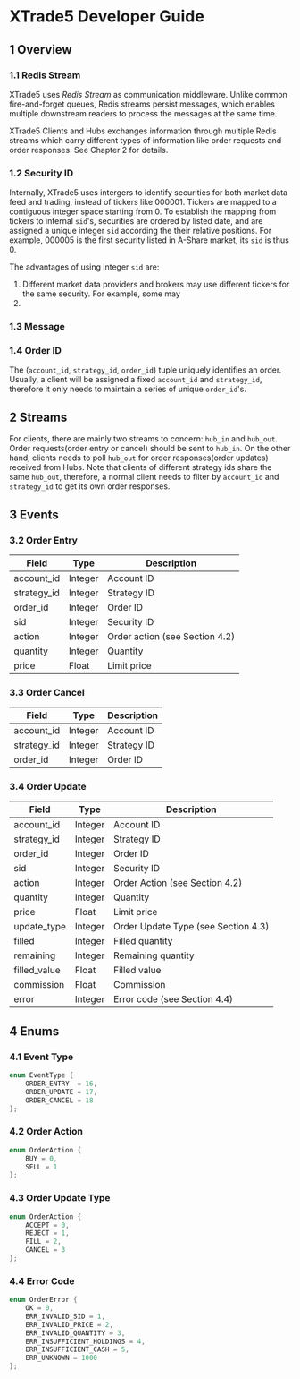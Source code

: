 # XTrade5 Developer Guide

## 1 Overview

### 1.1 Redis Stream
XTrade5 uses *Redis Stream* as communication middleware. Unlike common fire-and-forget queues, Redis streams persist messages, which enables multiple downstream readers to process the messages at the same time.

XTrade5 Clients and Hubs exchanges information through multiple Redis streams which carry different types of information like order requests and order responses. See Chapter 2 for details.

### 1.2 Security ID
Internally, XTrade5 uses intergers to identify securities for both market data feed and trading, instead of tickers like 000001. Tickers are mapped to a contiguous integer space starting from 0. To establish the mapping from tickers to internal ``sid``'s, securities are ordered by listed date, and are assigned a unique integer ``sid`` according the their relative positions. For example, 000005 is the first security listed in A-Share market, its ``sid`` is thus 0.

The advantages of using integer ``sid`` are:
1. Different market data providers and brokers may use different tickers for the same security. For example, some may  
2. 


### 1.3 Message

### 1.4 Order ID
The (``account_id``, ``strategy_id``, ``order_id``) tuple uniquely identifies an order. Usually, a client will be assigned a fixed ``account_id`` and ``strategy_id``, therefore it only needs to maintain a series of unique ``order_id``'s.


## 2 Streams

For clients, there are mainly two streams to concern: ``hub_in`` and ``hub_out``. Order requests(order entry or cancel) should be sent to ``hub_in``. On the other hand, clients needs to poll ``hub_out`` for order responses(order updates) received from Hubs. Note that clients of different strategy ids share the same ``hub_out``, therefore, a normal client needs to filter by ``account_id`` and ``strategy_id`` to get its own order responses.

## 3 Events


### 3.2 Order Entry
|Field|Type|Description|
|---|---|---|
|account_id|Integer|Account ID|
|strategy_id|Integer|Strategy ID|
|order_id|Integer|Order ID|
|sid|Integer|Security ID|
|action|Integer|Order action (see Section 4.2)|
|quantity|Integer|Quantity|
|price|Float|Limit price|

### 3.3 Order Cancel
|Field|Type|Description|
|---|---|---|
|account_id|Integer|Account ID|
|strategy_id|Integer|Strategy ID|
|order_id|Integer|Order ID|

### 3.4 Order Update
|Field|Type|Description|
|---|---|---|
|account_id|Integer|Account ID|
|strategy_id|Integer|Strategy ID|
|order_id|Integer|Order ID|
|sid|Integer|Security ID|
|action|Integer|Order Action (see Section 4.2)|
|quantity|Integer|Quantity|
|price|Float|Limit price|
|update_type|Integer|Order Update Type (see Section 4.3)|
|filled|Integer|Filled quantity|
|remaining|Integer|Remaining quantity|
|filled_value|Float|Filled value|
|commission|Float|Commission|
|error|Integer|Error code (see Section 4.4)|


## 4 Enums

### 4.1 Event Type
```c
enum EventType {
	ORDER_ENTRY  = 16,
	ORDER_UPDATE = 17,
	ORDER_CANCEL = 18
}; 
```

### 4.2 Order Action
```c
enum OrderAction {
	BUY = 0,
	SELL = 1
}; 
```

### 4.3 Order Update Type
```c
enum OrderAction {
	ACCEPT = 0,
	REJECT = 1,
	FILL = 2,
	CANCEL = 3
}; 
```

### 4.4 Error Code
```c
enum OrderError {
	OK = 0,
	ERR_INVALID_SID = 1,
	ERR_INVALID_PRICE = 2,
	ERR_INVALID_QUANTITY = 3,
	ERR_INSUFFICIENT_HOLDINGS = 4,
	ERR_INSUFFICIENT_CASH = 5,
	ERR_UNKNOWN = 1000
}; 
```
<!--stackedit_data:
eyJoaXN0b3J5IjpbLTkxOTA5MjIxMCwtMzI0MjI0ODk4LC04OD
c4MDMwMzUsMjE3MjcwMTkxLC0xMjU1OTcwNTkwXX0=
-->